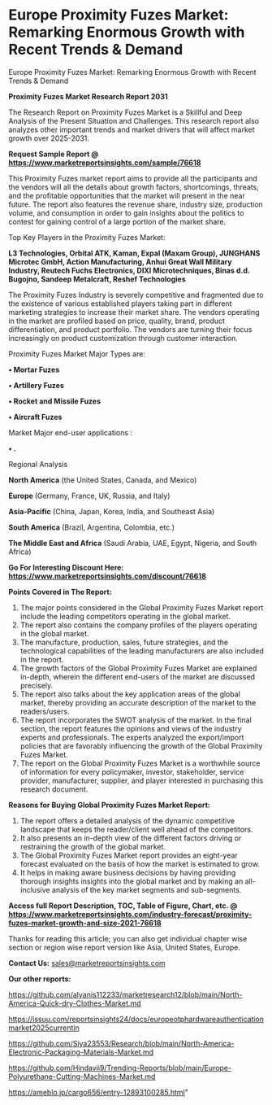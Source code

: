 # Europe Proximity Fuzes Market: Remarking Enormous Growth with Recent Trends & Demand
Europe Proximity Fuzes Market: Remarking Enormous Growth with Recent Trends & Demand

<strong>Proximity Fuzes Market Research Report 2031</strong>

The Research Report on Proximity Fuzes Market is a Skillful and Deep Analysis of the Present Situation and Challenges. This research report also analyzes other important trends and market drivers that will affect market growth over 2025-2031.

<strong>Request Sample Report @ <a href=https://www.marketreportsinsights.com/sample/76618>https://www.marketreportsinsights.com/sample/76618</a></strong>

This Proximity Fuzes market report aims to provide all the participants and the vendors will all the details about growth factors, shortcomings, threats, and the profitable opportunities that the market will present in the near future. The report also features the revenue share, industry size, production volume, and consumption in order to gain insights about the politics to contest for gaining control of a large portion of the market share.

Top Key Players in the Proximity Fuzes Market:

<strong>L3 Technologies, Orbital ATK, Kaman, Expal (Maxam Group), JUNGHANS Microtec GmbH, Action Manufacturing, Anhui Great Wall Military Industry, Reutech Fuchs Electronics, DIXI Microtechniques, Binas d.d. Bugojno, Sandeep Metalcraft, Reshef Technologies</strong>

The Proximity Fuzes Industry is severely competitive and fragmented due to the existence of various established players taking part in different marketing strategies to increase their market share. The vendors operating in the market are profiled based on price, quality, brand, product differentiation, and product portfolio. The vendors are turning their focus increasingly on product customization through customer interaction.

Proximity Fuzes Market Major Types are:

<strong>• Mortar Fuzes

• Artillery Fuzes

• Rocket and Missile Fuzes

• Aircraft Fuzes</strong>

Market Major end-user applications :

<strong>• .</strong>

Regional Analysis

</u><strong><b>North America</b></strong> (the United States, Canada, and Mexico)

<strong><b>Europe </b></strong>(Germany, France, UK, Russia, and Italy)

<strong><b>Asia-Pacific</b></strong> (China, Japan, Korea, India, and Southeast Asia)

<strong><b>South America</b></strong> (Brazil, Argentina, Colombia, etc.)

<strong><b>The Middle East and Africa</b></strong> (Saudi Arabia, UAE, Egypt, Nigeria, and South Africa)

<strong>Go For Interesting Discount Here: <a href=https://www.marketreportsinsights.com/discount/76618>https://www.marketreportsinsights.com/discount/76618</a></strong>

<strong>Points Covered in The Report:</strong>
<ol>
  <li>The major points considered in the Global Proximity Fuzes Market report include the leading competitors operating in the global market.</li>
  <li>The report also contains the company profiles of the players operating in the global market.</li>
  <li>The manufacture, production, sales, future strategies, and the technological capabilities of the leading manufacturers are also included in the report.</li>
  <li>The growth factors of the Global Proximity Fuzes Market are explained in-depth, wherein the different end-users of the market are discussed precisely.</li>
  <li>The report also talks about the key application areas of the global market, thereby providing an accurate description of the market to the readers/users.</li>
  <li>The report incorporates the SWOT analysis of the market. In the final section, the report features the opinions and views of the industry experts and professionals. The experts analyzed the export/import policies that are favorably influencing the growth of the Global Proximity Fuzes Market.</li>
  <li>The report on the Global Proximity Fuzes Market is a worthwhile source of information for every policymaker, investor, stakeholder, service provider, manufacturer, supplier, and player interested in purchasing this research document.</li>
</ol>
<strong>Reasons for Buying Global Proximity Fuzes Market Report:</strong>

<ol>
  <li>The report offers a detailed analysis of the dynamic competitive landscape that keeps the reader/client well ahead of the competitors.</li>
  <li>It also presents an in-depth view of the different factors driving or restraining the growth of the global market.</li>
  <li>The Global Proximity Fuzes Market report provides an eight-year forecast evaluated on the basis of how the market is estimated to grow.</li>
  <li>It helps in making aware business decisions by having providing thorough insights insights into the global market and by making an all-inclusive analysis of the key market segments and sub-segments.</li>
</ol>
<strong>Access full Report Description, TOC, Table of Figure, Chart, etc. @ <a href=https://www.marketreportsinsights.com/industry-forecast/proximity-fuzes-market-growth-and-size-2021-76618>https://www.marketreportsinsights.com/industry-forecast/proximity-fuzes-market-growth-and-size-2021-76618</a></strong>


Thanks for reading this article; you can also get individual chapter wise section or region wise report version like Asia, United States, Europe.

<strong>Contact Us:</strong>
sales@marketreportsinsights.com

<strong>Our other reports:</strong>

<a href=https://github.com/alyanis112233/marketresearch12/blob/main/North-America-Quick-dry-Clothes-Market.md>https://github.com/alyanis112233/marketresearch12/blob/main/North-America-Quick-dry-Clothes-Market.md</a>

<a href=https://issuu.com/reportsinsights24/docs/europeotphardwareauthenticationmarket2025currentin>https://issuu.com/reportsinsights24/docs/europeotphardwareauthenticationmarket2025currentin</a>

<a href=https://github.com/Siya23553/Research/blob/main/North-America-Electronic-Packaging-Materials-Market.md>https://github.com/Siya23553/Research/blob/main/North-America-Electronic-Packaging-Materials-Market.md</a>

<a href=https://github.com/Hindavii9/Trending-Reports/blob/main/Europe-Polyurethane-Cutting-Machines-Market.md>https://github.com/Hindavii9/Trending-Reports/blob/main/Europe-Polyurethane-Cutting-Machines-Market.md</a>

<a href=https://ameblo.jp/cargo656/entry-12893100285.html>https://ameblo.jp/cargo656/entry-12893100285.html</a>"
